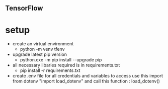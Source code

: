 ## TensorFlow

# setup
* create an virtual environment 
    * python -m venv tfenv
*  upgrade latest pip version 
    * python.exe -m pip install --upgrade pip
*  all necessary libaries required is in requirements.txt  
    * pip install -r requirements.txt
* create .env file for all credentials and variables to access use this import from dotenv "import load_dotenv" and call this function : load_dotenv()